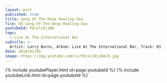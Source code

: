```yaml
---
layout: post
published: true
title: Song Of The Deep Rowling Sea
file: 03-Song-Of-The-Deep-Rowling-Sea
youtubeId: PdcxlzDjzBA
tags:
  - Live At The International Bar
subtitle: >-
  Artist: Larry Burns, Album: Live At The International Bar, Track: 03, Title: Song Of The Deep Rowling Sea
date: 2018/01/05
image: https://img.youtube.com/vi/PdcxlzDjzBA/0.jpg
---
```

{% include youtubePlayer.html id=page.youtubeId %}
{% include youtubeLink.html id=page.youtubeId %}
